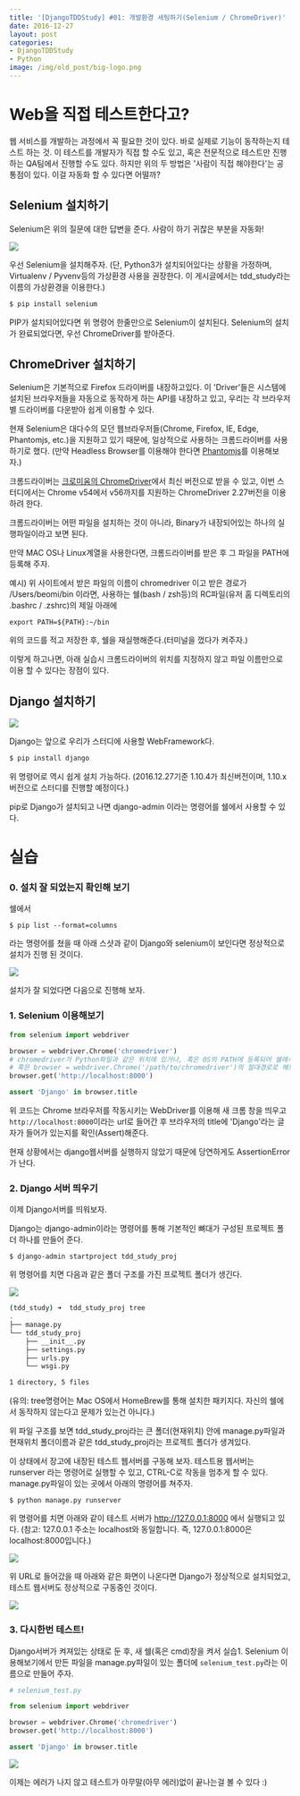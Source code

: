 ```yaml
---
title: '[DjangoTDDStudy] #01: 개발환경 세팅하기(Selenium / ChromeDriver)'
date: 2016-12-27
layout: post
categories:
- DjangoTDDStudy
- Python
image: /img/old_post/big-logo.png
---
```



# Web을 직접 테스트한다고?

웹 서비스를 개발하는 과정에서 꼭 필요한 것이 있다. 바로 실제로 기능이 동작하는지 테스트 하는 것.
이 테스트를 개발자가 직접 할 수도 있고, 혹은 전문적으로 테스트만 진행하는 QA팀에서 진행할 수도 있다.
하지만 위의 두 방법은 '사람이 직접 해야한다'는 공통점이 있다. 이걸 자동화 할 수 있다면 어떨까?

## Selenium 설치하기

Selenium은 위의 질문에 대한 답변을 준다. 사람이 하기 귀찮은 부분을 자동화!

![](https://www.dropbox.com/s/ljs71i7781eu812/%EC%8A%A4%ED%81%AC%EB%A6%B0%EC%83%B7%202016-12-27%2001.19.12.png?dl=1)

우선 Selenium을 설치해주자.
(단, Python3가 설치되어있다는 상황을 가정하며, Virtualenv / Pyvenv등의 가상환경 사용을 권장한다. 이 게시글에서는 tdd_study라는 이름의 가상환경을 이용한다.)

```sh
$ pip install selenium
```

PIP가 설치되어있다면 위 명령어 한줄만으로 Selenium이 설치된다.
Selenium의 설치가 완료되었다면, 우선 ChromeDriver를 받아준다.

## ChromeDriver 설치하기

Selenium은 기본적으로 Firefox 드라이버를 내장하고있다. 이 'Driver'들은 시스템에 설치된 브라우저들을 자동으로 동작하게 하는 API를 내장하고 있고, 우리는 각 브라우저별 드라이버를 다운받아 쉽게 이용할 수 있다.

현재 Selenium은 대다수의 모던 웹브라우저들(Chrome, Firefox, IE, Edge, Phantomjs, etc.)을 지원하고 있기 때문에, 일상적으로 사용하는 크롬드라이버를 사용하기로 했다.
(만약 Headless Browser를 이용해야 한다면 [Phantomjs](http://phantomjs.org/)를 이용해보자.)

크롬드라이버는 [크로미움의 ChromeDriver](https://sites.google.com/a/chromium.org/chromedriver/downloads)에서 최신 버전으로 받을 수 있고, 이번 스터디에서는 Chrome v54에서 v56까지를 지원하는 ChromeDriver 2.27버전을 이용하려 한다.

크롬드라이버는 어떤 파일을 설치하는 것이 아니라, Binary가 내장되어있는 하나의 실행파일이라고 보면 된다.

만약 MAC OS나 Linux계열을 사용한다면, 크롬드라이버를 받은 후 그 파일을 PATH에 등록해 주자.

예시)
위 사이트에서 받은 파일의 이름이 chromedriver 이고 받은 경로가 
/Users/beomi/bin 이라면,
사용하는 쉘(bash / zsh등)의 RC파일(유저 홈 디렉토리의 .bashrc / .zshrc)의 제일 아래에

```
export PATH=${PATH}:~/bin
```

위의 코드를 적고 저장한 후, 쉘을 재실행해준다.(터미널을 껐다가 켜주자.)

이렇게 하고나면, 아래 실습시 크롬드라이버의 위치를 지정하지 않고 파일 이름만으로 이용 할 수 있다는 장점이 있다.

## Django 설치하기

![](https://www.dropbox.com/s/doe06t0ygfy1iwq/%EC%8A%A4%ED%81%AC%EB%A6%B0%EC%83%B7%202016-12-27%2001.20.45.png?dl=1)

Django는 앞으로 우리가 스터디에 사용할 WebFramework다.

```sh
$ pip install django
```

위 명령어로 역시 쉽게 설치 가능하다.
(2016.12.27기준 1.10.4가 최신버전이며, 1.10.x버전으로 스터디를 진행할 예정이다.)

pip로 Django가 설치되고 나면 django-admin 이라는 명령어를 쉘에서 사용할 수 있다.

# 실습

### 0. 설치 잘 되었는지 확인해 보기

쉘에서

```
$ pip list --format=columns
```

라는 명령어를 쳤을 때 아래 스샷과 같이 Django와 selenium이 보인다면 정상적으로 설치가 진행 된 것이다.

![](https://www.dropbox.com/s/r28s6slfqeo10km/%EC%8A%A4%ED%81%AC%EB%A6%B0%EC%83%B7%202016-12-27%2001.22.02.png?dl=1)

설치가 잘 되었다면 다음으로 진행해 보자.

### 1. Selenium 이용해보기

```py
from selenium import webdriver

browser = webdriver.Chrome('chromedriver')
# chromedriver가 Python파일과 같은 위치에 있거나, 혹은 OS의 PATH에 등록되어 쉘에서 실행 가능한 경우 위와같이 한다.
# 혹은 browser = webdriver.Chrome('/path/to/chromedriver')의 절대경로로 해도 된다.
browser.get('http://localhost:8000')

assert 'Django' in browser.title
```

위 코드는 Chrome 브라우저를 작동시키는 WebDriver를 이용해 새 크롬 창을 띄우고 `http://localhost:8000`이라는 url로 들어간 후 브라우저의 title에 'Django'라는 글자가 들어가 있는지를 확인(Assert)해준다.

현재 상황에서는 django웹서버를 실행하지 않았기 때문에 당연하게도 AssertionError가 난다.

### 2. Django 서버 띄우기

이제 Django서버를 띄워보자. 

Django는 django-admin이라는 명령어를 통해 기본적인 뼈대가 구성된 프로젝트 폴더 하나를 만들어 준다.

```
$ django-admin startproject tdd_study_proj
```

위 명령어를 치면 다음과 같은 폴더 구조를 가진 프로젝트 폴더가 생긴다.

![](https://www.dropbox.com/s/sllqpsmrnerkevk/%EC%8A%A4%ED%81%AC%EB%A6%B0%EC%83%B7%202016-12-27%2001.25.13.png?dl=1)

```sh
(tdd_study) ➜  tdd_study_proj tree
.
├── manage.py
└── tdd_study_proj
    ├── __init__.py
    ├── settings.py
    ├── urls.py
    └── wsgi.py

1 directory, 5 files
```

(유의: tree명령어는 Mac OS에서 HomeBrew를 통해 설치한 패키지다. 자신의 쉘에서 동작하지 않는다고 문제가 있는건 아니다.)

위 파일 구조를 보면 tdd_study_proj라는 큰 폴더(현재위치) 안에 manage.py파일과 현재위치 폴더이름과 같은 tdd_study_proj라는 프로젝트 폴더가 생겨있다.

이 상태에서 장고에 내장된 테스트 웹서버를 구동해 보자. 테스트용 웹서버는 runserver 라는 명령어로 실행할 수 있고, CTRL-C로 작동을 멈추게 할 수 있다.
manage.py파일이 있는 곳에서 아래의 명령어를 쳐주자.

```
$ python manage.py runserver
```

위 명령어를 치면 아래와 같이 테스트 서버가 http://127.0.0.1:8000 에서 실행되고 있다.
(참고: 127.0.0.1 주소는 localhost와 동일합니다. 즉, 127.0.0.1:8000은 localhost:8000입니다.)

![](https://www.dropbox.com/s/9yma9fem1zyr2ze/%EC%8A%A4%ED%81%AC%EB%A6%B0%EC%83%B7%202016-12-27%2001.34.26.png?dl=1)

위 URL로 들어갔을 때 아래와 같은 화면이 나온다면 Django가 정상적으로 설치되었고, 테스트 웹서버도 정상적으로 구동중인 것이다.

![](https://www.dropbox.com/s/boj2bj353lowcqe/%EC%8A%A4%ED%81%AC%EB%A6%B0%EC%83%B7%202016-12-27%2001.36.09.png?dl=1)

### 3. 다시한번 테스트!

Django서버가 켜져있는 상태로 둔 후, 새 쉘(혹은 cmd)창을 켜서 실습1. Selenium 이용해보기에서 만든 파일을 manage.py파일이 있는 폴더에 `selenium_test.py`라는 이름으로 만들어 주자.

```py
# selenium_test.py

from selenium import webdriver

browser = webdriver.Chrome('chromedriver')
browser.get('http://localhost:8000')

assert 'Django' in browser.title
``` 

![](https://www.dropbox.com/s/4y5f19g4n1bd218/%EC%8A%A4%ED%81%AC%EB%A6%B0%EC%83%B7%202016-12-27%2001.45.10.png?dl=1)

이제는 에러가 나지 않고 테스트가 아무말(아무 에러)없이 끝나는걸 볼 수 있다 :)
